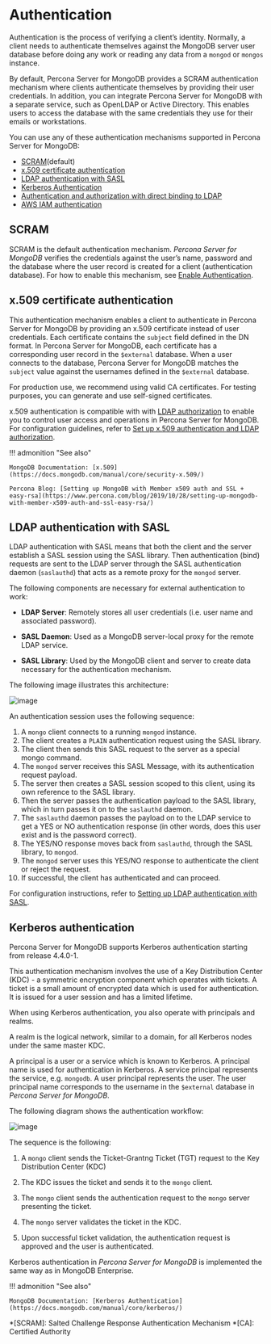 # Authentication

Authentication is the process of verifying a client’s identity. Normally, a client needs to authenticate themselves against the MongoDB server user database before doing any work or reading any data from a `mongod` or `mongos` instance.

By default, Percona Server for MongoDB provides a SCRAM authentication mechanism where clients authenticate themselves by providing their user credentials.
In addition, you can integrate Percona Server for MongoDB with a separate service, such as OpenLDAP or Active Directory. This enables users to access the database with the same credentials they use for their emails or workstations.

You can use any of these authentication mechanisms supported in Percona Server for MongoDB:


* [SCRAM](#scram)(default)
* [x.509 certificate authentication](#x509-certificate-authentication)
* [LDAP authentication with SASL](#ldap-authentication-with-sasl)
* [Kerberos Authentication](#kerberos-authentication)
* [Authentication and authorization with direct binding to LDAP](authorization.md)
* [AWS IAM authentication](aws-iam.md)

## SCRAM

SCRAM is the default authentication mechanism. *Percona Server for MongoDB* verifies the credentials against the user’s name, password and the database where the user record is created for a client (authentication database). For how to enable this mechanism, see [Enable Authentication](enable-auth.md#enable-auth).

## x.509 certificate authentication

This authentication mechanism enables a client to authenticate in Percona Server for MongoDB by providing an x.509 certificate instead of user credentials. Each certificate contains the `subject` field defined in the DN format. In Percona Server for MongoDB, each certificate has a corresponding user record in the `$external` database. When a user connects to the database, Percona Server for MongoDB matches the `subject` value against the usernames defined in the `$external` database.

For production use, we recommend using valid CA certificates. For testing purposes, you can generate and use self-signed certificates.

x.509 authentication is compatible with with [LDAP authorization](authorization.md) to enable you to control user access and operations in Percona Server for MongoDB. For configuration guidelines, refer to [Set up x.509 authentication and LDAP authorization](x509-ldap.md).

!!! admonition "See also"

    MongoDB Documentation: [x.509](https://docs.mongodb.com/manual/core/security-x.509/)

    Percona Blog: [Setting up MongoDB with Member x509 auth and SSL + easy-rsa](https://www.percona.com/blog/2019/10/28/setting-up-mongodb-with-member-x509-auth-and-ssl-easy-rsa/)

## LDAP authentication with SASL

LDAP authentication with SASL means that both the client and the server establish a SASL session using the SASL library. Then authentication (bind) requests are sent to the LDAP server through the SASL authentication daemon (`saslauthd`) that acts as a remote proxy for the `mongod` server.

The following components are necessary for external authentication to work:

* **LDAP Server**: Remotely stores all user credentials
(i.e. user name and associated password).

* **SASL Daemon**: Used as a MongoDB server-local proxy
for the remote LDAP service.

* **SASL Library**: Used by the MongoDB client and server
to create data necessary for the authentication mechanism.

The following image illustrates this architecture:

![image](_images/psmdb-ext-auth.png)

An authentication session uses the following sequence:

1. A `mongo` client connects to a running `mongod` instance.
2. The client creates a `PLAIN` authentication request
using the SASL library.
3. The client then sends this SASL request to the server
as a special mongo command.
4. The `mongod` server receives this SASL Message,
with its authentication request payload.
5. The server then creates a SASL session scoped to this client,
using its own reference to the SASL library.
6. Then the server passes the authentication payload to the SASL library,
which in turn passes it on to the `saslauthd` daemon.
7. The `saslauthd` daemon passes the payload on to the LDAP service
to get a YES or NO authentication response
(in other words, does this user exist and is the password correct).
8. The YES/NO response moves back from `saslauthd`,
through the SASL library, to `mongod`.
9. The `mongod` server uses this YES/NO response
to authenticate the client or reject the request.
10. If successful, the client has authenticated and can proceed.

For configuration instructions, refer to [Setting up LDAP authentication with SASL](sasl-auth.md#sasl).


## Kerberos authentication

Percona Server for MongoDB supports Kerberos authentication starting from release 4.4.0-1.

This authentication mechanism involves the use of a Key Distribution Center (KDC) - a symmetric encryption component which operates with tickets. A ticket is a small amount of encrypted data which is used for authentication. It is issued for a user session and has a limited lifetime.

When using Kerberos authentication, you also operate with principals and realms.

A realm is the logical network, similar to a domain, for all Kerberos nodes under the same master KDC.

A principal is a user or a service which is known to Kerberos. A principal name is used for authentication in Kerberos. A service principal represents the service, e.g. `mongodb`. A user principal represents the user. The user principal name corresponds to the username in the `$external` database in *Percona Server for MongoDB*.

The following diagram shows the authentication workflow:

![image](_images/Kerberos_auth.png)

The sequence is the following:

1. A `mongo` client sends the Ticket-Grantng Ticket (TGT) request to the Key Distribution Center (KDC)

2. The KDC issues the ticket and sends it to the `mongo` client.

3. The `mongo` client sends the authentication request to the `mongo` server presenting the ticket.

4. The `mongo` server validates the ticket in the KDC.

5. Upon successful ticket validation, the authentication request is approved and the user is authenticated.

Kerberos authentication in *Percona Server for MongoDB* is implemented the same way as in MongoDB Enterprise.

!!! admonition "See also"

    MongoDB Documentation: [Kerberos Authentication](https://docs.mongodb.com/manual/core/kerberos/)


*[SCRAM]: Salted Challenge Response Authentication Mechanism
*[CA]: Certified Authority